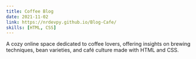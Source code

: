 ```yaml
---
title: Coffee Blog
date: 2021-11-02
link: https://nrdevpy.github.io/Blog-Cafe/
skills: [HTML, CSS]
---
```


A cozy online space dedicated to coffee lovers, offering insights on brewing techniques, bean varieties, and café culture made with HTML and CSS.